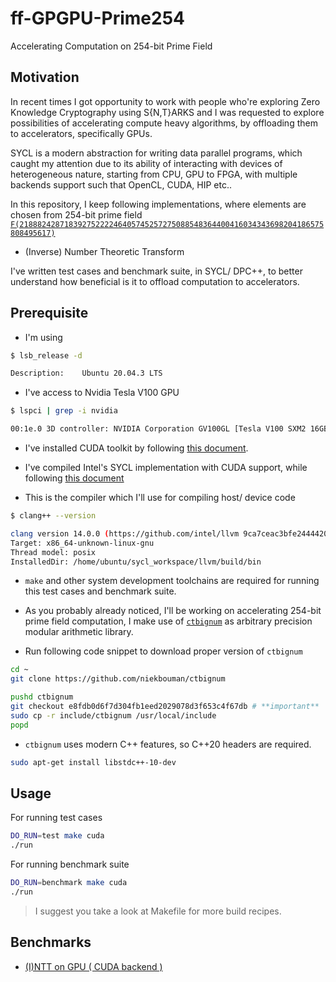 # ff-GPGPU-Prime254
Accelerating Computation on 254-bit Prime Field

## Motivation

In recent times I got opportunity to work with people who're exploring Zero Knowledge Cryptography using S{N,T}ARKS and I was requested to explore possibilities of accelerating compute heavy algorithms, by offloading them to accelerators, specifically GPUs.

SYCL is a modern abstraction for writing data parallel programs, which caught my attention due to its ability of interacting with devices of heterogeneous nature, starting from CPU, GPU to FPGA, with multiple backends support such that OpenCL, CUDA, HIP etc..

In this repository, I keep following implementations, where elements are chosen from 254-bit prime field [`F(21888242871839275222246405745257275088548364400416034343698204186575808495617)`](https://github.com/PariKhaleghi/ff-GPGPU-Prime254/blob/master/include/ntt.hpp#L7-L11)

- (Inverse) Number Theoretic Transform

I've written test cases and benchmark suite, in SYCL/ DPC++, to better understand how beneficial is it to offload computation to accelerators.

## Prerequisite

- I'm using 

```bash
$ lsb_release -d

Description:	Ubuntu 20.04.3 LTS
```

- I've access to Nvidia Tesla V100 GPU

```bash
$ lspci | grep -i nvidia

00:1e.0 3D controller: NVIDIA Corporation GV100GL [Tesla V100 SXM2 16GB] (rev a1)
```

- I've installed CUDA toolkit by following [this document](https://docs.nvidia.com/cuda/cuda-installation-guide-linux/index.html).

- I've compiled Intel's SYCL implementation with CUDA support, while following [this document](https://intel.github.io/llvm-docs/GetStartedGuide.html#build-dpc-toolchain-with-support-for-nvidia-cuda)

- This is the compiler which I'll use for compiling host/ device code

```bash
$ clang++ --version

clang version 14.0.0 (https://github.com/intel/llvm 9ca7ceac3bfe24444209f56567ca50e51dd9e5cf)
Target: x86_64-unknown-linux-gnu
Thread model: posix
InstalledDir: /home/ubuntu/sycl_workspace/llvm/build/bin
```

- `make` and other system development toolchains are required for running this test cases and benchmark suite.

- As you probably already noticed, I'll be working on accelerating 254-bit prime field computation, I make use of [`ctbignum`](https://github.com/niekbouman/ctbignum) as arbitrary precision modular arithmetic library.

- Run following code snippet to download proper version of `ctbignum`

```bash
cd ~
git clone https://github.com/niekbouman/ctbignum

pushd ctbignum
git checkout e8fdb0d6f7d304fb1eed2029078d3f653c4f67db # **important**
sudo cp -r include/ctbignum /usr/local/include
popd
```

- `ctbignum` uses modern C++ features, so C++20 headers are required.

```bash
sudo apt-get install libstdc++-10-dev
```

## Usage

For running test cases

```bash
DO_RUN=test make cuda
./run
```

For running benchmark suite

```bash
DO_RUN=benchmark make cuda
./run
```

> I suggest you take a look at Makefile for more build recipes.

## Benchmarks

- [(I)NTT on GPU ( CUDA backend )](benchmarks/ntt.md)
